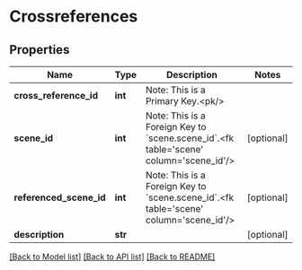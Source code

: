 # Crossreferences

## Properties
Name | Type | Description | Notes
------------ | ------------- | ------------- | -------------
**cross_reference_id** | **int** | Note: This is a Primary Key.&lt;pk/&gt; | 
**scene_id** | **int** | Note: This is a Foreign Key to &#x60;scene.scene_id&#x60;.&lt;fk table&#x3D;&#x27;scene&#x27; column&#x3D;&#x27;scene_id&#x27;/&gt; | [optional] 
**referenced_scene_id** | **int** | Note: This is a Foreign Key to &#x60;scene.scene_id&#x60;.&lt;fk table&#x3D;&#x27;scene&#x27; column&#x3D;&#x27;scene_id&#x27;/&gt; | [optional] 
**description** | **str** |  | [optional] 

[[Back to Model list]](../README.md#documentation-for-models) [[Back to API list]](../README.md#documentation-for-api-endpoints) [[Back to README]](../README.md)

